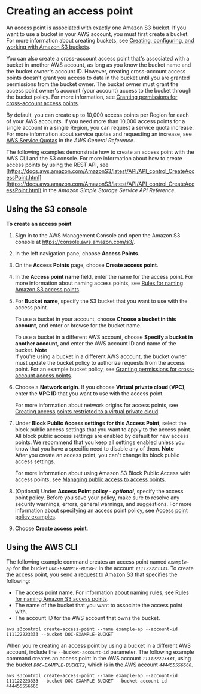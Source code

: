 # Creating an access point<a name="create-access-points"></a>

An access point is associated with exactly one Amazon S3 bucket\. If you want to use a bucket in your AWS account, you must first create a bucket\. For more information about creating buckets, see [Creating, configuring, and working with Amazon S3 buckets](creating-buckets-s3.md)\.

You can also create a cross\-account access point that's associated with a bucket in another AWS account, as long as you know the bucket name and the bucket owner's account ID\. However, creating cross\-account access points doesn't grant you access to data in the bucket until you are granted permissions from the bucket owner\. The bucket owner must grant the access point owner's account \(your account\) access to the bucket through the bucket policy\. For more information, see [Granting permissions for cross\-account access points](access-points-policies.md#access-points-cross-account)\.

By default, you can create up to 10,000 access points per Region for each of your AWS accounts\. If you need more than 10,000 access points for a single account in a single Region, you can request a service quota increase\. For more information about service quotas and requesting an increase, see [AWS Service Quotas](https://docs.aws.amazon.com/general/latest/gr/aws_service_limits.html) in the *AWS General Reference*\.

The following examples demonstrate how to create an access point with the AWS CLI and the S3 console\. For more information about how to create access points by using the REST API, see [https://docs.aws.amazon.com/AmazonS3/latest/API/API_control_CreateAccessPoint.html](https://docs.aws.amazon.com/AmazonS3/latest/API/API_control_CreateAccessPoint.html) in the *Amazon Simple Storage Service API Reference*\. 

## Using the S3 console<a name="access-points-create-ap"></a>

**To create an access point**

1. Sign in to the AWS Management Console and open the Amazon S3 console at [https://console\.aws\.amazon\.com/s3/](https://console.aws.amazon.com/s3/)\.

1. In the left navigation pane, choose **Access Points**\.

1. On the **Access Points** page, choose **Create access point**\.

1. In the **Access point name** field, enter the name for the access point\. For more information about naming access points, see [Rules for naming Amazon S3 access points](creating-access-points.md#access-points-names)\.

1. For **Bucket name**, specify the S3 bucket that you want to use with the access point\.

   To use a bucket in your account, choose **Choose a bucket in this account**, and enter or browse for the bucket name\. 

   To use a bucket in a different AWS account, choose **Specify a bucket in another account**, and enter the AWS account ID and name of the bucket\. 
**Note**  
If you're using a bucket in a different AWS account, the bucket owner must update the bucket policy to authorize requests from the access point\. For an example bucket policy, see [Granting permissions for cross\-account access points](access-points-policies.md#access-points-cross-account)\.

1. Choose a **Network origin**\. If you choose **Virtual private cloud \(VPC\)**, enter the **VPC ID** that you want to use with the access point\.

   For more information about network origins for access points, see [Creating access points restricted to a virtual private cloud](access-points-vpc.md)\.

1. Under **Block Public Access settings for this Access Point**, select the block public access settings that you want to apply to the access point\. All block public access settings are enabled by default for new access points\. We recommend that you keep all settings enabled unless you know that you have a specific need to disable any of them\. 
**Note**  
After you create an access point, you can't change its block public access settings\.

   For more information about using Amazon S3 Block Public Access with access points, see [Managing public access to access points](access-points-bpa-settings.md)\.

1. \(Optional\) Under **Access Point policy \- *optional***, specify the access point policy\. Before you save your policy, make sure to resolve any security warnings, errors, general warnings, and suggestions\. For more information about specifying an access point policy, see [Access point policy examples](access-points-policies.md#access-points-policy-examples)\.

1. Choose **Create access point**\.

## Using the AWS CLI<a name="creating-access-point-cli"></a>

The following example command creates an access point named *`example-ap`* for the bucket *`DOC-EXAMPLE-BUCKET`* in the account *`111122223333`*\. To create the access point, you send a request to Amazon S3 that specifies the following:
+ The access point name\. For information about naming rules, see [Rules for naming Amazon S3 access points](creating-access-points.md#access-points-names)\.
+ The name of the bucket that you want to associate the access point with\.
+ The account ID for the AWS account that owns the bucket\.

```
aws s3control create-access-point --name example-ap --account-id 111122223333 --bucket DOC-EXAMPLE-BUCKET
```

When you're creating an access point by using a bucket in a different AWS account, include the `--bucket-account-id` parameter\. The following example command creates an access point in the AWS account *`111122223333`*, using the bucket *`DOC-EXAMPLE-BUCKET2`*, which is in the AWS account *`444455556666`*\.

```
aws s3control create-access-point --name example-ap --account-id 111122223333 --bucket DOC-EXAMPLE-BUCKET --bucket-account-id 444455556666
```